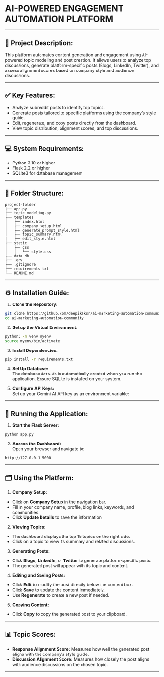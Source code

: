
# **AI-POWERED ENGAGEMENT AUTOMATION PLATFORM**  

---

## 📝 **Project Description:**  
This platform automates content generation and engagement using AI-powered topic modeling and post creation. It allows users to analyze top discussions, generate platform-specific posts (Blogs, LinkedIn, Twitter), and assess alignment scores based on company style and audience discussions.

---

## ✅ **Key Features:**  
- Analyze subreddit posts to identify top topics.  
- Generate posts tailored to specific platforms using the company's style guide.  
- Edit, regenerate, and copy posts directly from the dashboard.  
- View topic distribution, alignment scores, and top discussions.  

---

## 💻 **System Requirements:**  
- Python 3.10 or higher  
- Flask 2.2 or higher  
- SQLite3 for database management  

---

## 📂 **Folder Structure:**  
```
project-folder
├── app.py
├── topic_modeling.py
├── templates
│   ├── index.html
│   ├── company_setup.html
│   ├── generate_prompt_style.html
│   ├── topic_summary.html
|   ├── edit_style.html
├── static
│   ├── css
│   │   └── style.css
├── data.db
├── .env
├── .gitignore
├── requirements.txt
└── README.md
```

---

## ⚙️ **Installation Guide:**  

1. **Clone the Repository:**  
```bash
git clone https://github.com/deepikaksr/ai-marketing-automation-community.git
cd ai-marketing-automation-community
```

2. **Set up the Virtual Environment:**  
```bash
python3 -m venv myenv
source myenv/bin/activate 
```

3. **Install Dependencies:**  
```bash
pip install -r requirements.txt
```

4. **Set Up Database:**  
The database `data.db` is automatically created when you run the application. Ensure SQLite is installed on your system.  

5. **Configure API Keys:**  
Set up your Gemini AI API key as an environment variable:  

---

## 🚀 **Running the Application:**  

1. **Start the Flask Server:**  
```bash
python app.py
```

2. **Access the Dashboard:**  
Open your browser and navigate to:  
```
http://127.0.0.1:5000
```

---

## 🗂 **Using the Platform:**  

1. **Company Setup:**  
- Click on **Company Setup** in the navigation bar.  
- Fill in your company name, profile, blog links, keywords, and communities.  
- Click **Update Details** to save the information.  

2. **Viewing Topics:**  
- The dashboard displays the top 15 topics on the right side.  
- Click on a topic to view its summary and related discussions.  

3. **Generating Posts:**  
- Click **Blogs**, **LinkedIn**, or **Twitter** to generate platform-specific posts.  
- The generated post will appear with its topic and content.  

4. **Editing and Saving Posts:**  
- Click **Edit** to modify the post directly below the content box.  
- Click **Save** to update the content immediately.  
- Use **Regenerate** to create a new post if needed.  

5. **Copying Content:**  
- Click **Copy** to copy the generated post to your clipboard.  

---

## 📊 **Topic Scores:**  
- **Response Alignment Score:** Measures how well the generated post aligns with the company’s style guide.  
- **Discussion Alignment Score:** Measures how closely the post aligns with audience discussions on the chosen topic.  

---
